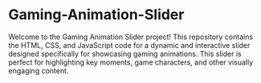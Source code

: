# Gaming-Animation-Slider
Welcome to the Gaming Animation Slider project! This repository contains the HTML, CSS, and JavaScript code for a dynamic and interactive slider designed specifically for showcasing gaming animations. This slider is perfect for highlighting key moments, game characters, and other visually engaging content.
